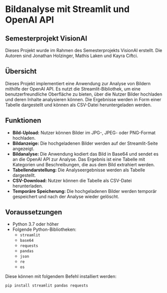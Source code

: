 # Bildanalyse mit Streamlit und OpenAI API

## Semesterprojekt VisionAI

Dieses Projekt wurde im Rahmen des Semesterprojekts VisionAI erstellt. Die Autoren sind Jonathan Holzinger, Mathis Laken und Kayra Ciftci.

## Übersicht

Dieses Projekt implementiert eine Anwendung zur Analyse von Bildern mithilfe der OpenAI API. Es nutzt die Streamlit-Bibliothek, um eine benutzerfreundliche Oberfläche zu bieten, über die Nutzer Bilder hochladen und deren Inhalte analysieren können. Die Ergebnisse werden in Form einer Tabelle dargestellt und können als CSV-Datei heruntergeladen werden.

## Funktionen

- **Bild-Upload:** Nutzer können Bilder im JPG-, JPEG- oder PNG-Format hochladen.
- **Bildanzeige:** Die hochgeladenen Bilder werden auf der Streamlit-Seite angezeigt.
- **Bildanalyse:** Die Anwendung kodiert das Bild in Base64 und sendet es an die OpenAI API zur Analyse. Das Ergebnis ist eine Tabelle mit Kategorien und Beschreibungen, die aus dem Bild extrahiert werden.
- **Tabellendarstellung:** Die Analyseergebnisse werden als Tabelle dargestellt.
- **CSV-Download:** Nutzer können die Tabelle als CSV-Datei herunterladen.
- **Temporäre Speicherung:** Die hochgeladenen Bilder werden temporär gespeichert und nach der Analyse wieder gelöscht.

## Voraussetzungen

- Python 3.7 oder höher
- Folgende Python-Bibliotheken:
  - `streamlit`
  - `base64`
  - `requests`
  - `pandas`
  - `json`
  - `re`
  - `os`

Diese können mit folgendem Befehl installiert werden:

```bash
pip install streamlit pandas requests

